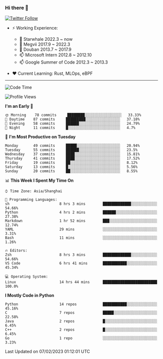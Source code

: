 ### Hi there 👋

[![Twitter Follow](https://img.shields.io/twitter/follow/tianweidut?style=social)](https://twitter.com/tianweidut)

- ⚡ Working Experience:
  - 🔭 Starwhale 2022.3 ~ now
  - 🌱 Megvii 2017.9 ~ 2022.3
  - 🌱 Douban 2013.7 ~ 2017.9
  - 📫 Microsoft Intern 2012.8 ~ 2012.10
  - 📫 Google Summer of Code 2012.3 ~ 2013.3

- ❤️ Current Learning: Rust, MLOps, eBPF

---
<!--START_SECTION:waka-->
![Code Time](http://img.shields.io/badge/Code%20Time-3%2C634%20hrs%2011%20mins-blue)

![Profile Views](http://img.shields.io/badge/Profile%20Views-0-blue)

**I'm an Early 🐤** 

```text
🌞 Morning    78 commits     ████████░░░░░░░░░░░░░░░░░   33.33% 
🌆 Daytime    87 commits     █████████░░░░░░░░░░░░░░░░   37.18% 
🌃 Evening    58 commits     ██████░░░░░░░░░░░░░░░░░░░   24.79% 
🌙 Night      11 commits     █░░░░░░░░░░░░░░░░░░░░░░░░   4.7%

```
📅 **I'm Most Productive on Tuesday** 

```text
Monday       49 commits     █████░░░░░░░░░░░░░░░░░░░░   20.94% 
Tuesday      55 commits     ██████░░░░░░░░░░░░░░░░░░░   23.5% 
Wednesday    37 commits     ████░░░░░░░░░░░░░░░░░░░░░   15.81% 
Thursday     41 commits     ████░░░░░░░░░░░░░░░░░░░░░   17.52% 
Friday       19 commits     ██░░░░░░░░░░░░░░░░░░░░░░░   8.12% 
Saturday     13 commits     █░░░░░░░░░░░░░░░░░░░░░░░░   5.56% 
Sunday       20 commits     ██░░░░░░░░░░░░░░░░░░░░░░░   8.55%

```


📊 **This Week I Spent My Time On** 

```text
⌚︎ Time Zone: Asia/Shanghai

💬 Programming Languages: 
sh                       8 hrs 3 mins        █████████████░░░░░░░░░░░░   54.66% 
Python                   4 hrs 2 mins        ██████░░░░░░░░░░░░░░░░░░░   27.38% 
Markdown                 1 hr 52 mins        ███░░░░░░░░░░░░░░░░░░░░░░   12.74% 
YAML                     29 mins             ░░░░░░░░░░░░░░░░░░░░░░░░░   3.31% 
Bash                     11 mins             ░░░░░░░░░░░░░░░░░░░░░░░░░   1.26%

🔥 Editors: 
Zsh                      8 hrs 3 mins        █████████████░░░░░░░░░░░░   54.66% 
VS Code                  6 hrs 41 mins       ███████████░░░░░░░░░░░░░░   45.34%

💻 Operating System: 
Linux                    14 hrs 44 mins      █████████████████████████   100.0%

```

**I Mostly Code in Python** 

```text
Python                   14 repos            ███████████░░░░░░░░░░░░░░   45.16% 
C                        7 repos             █████░░░░░░░░░░░░░░░░░░░░   22.58% 
Java                     2 repos             █░░░░░░░░░░░░░░░░░░░░░░░░   6.45% 
C++                      2 repos             █░░░░░░░░░░░░░░░░░░░░░░░░   6.45% 
Go                       1 repo              ░░░░░░░░░░░░░░░░░░░░░░░░░   3.23%

```



 Last Updated on 07/02/2023 01:12:01 UTC
<!--END_SECTION:waka-->
